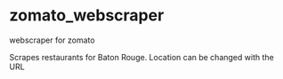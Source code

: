 # zomato_webscraper
webscraper for zomato

Scrapes restaurants for Baton Rouge. Location can be changed with the URL
